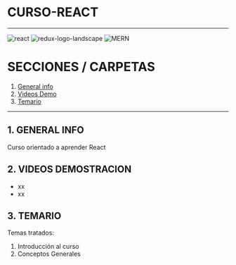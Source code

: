 # CURSO-REACT

---

![react](https://user-images.githubusercontent.com/65297719/111213941-9a668080-85d1-11eb-81bd-cfc925e0cdc2.jpg)
![redux-logo-landscape](https://user-images.githubusercontent.com/65297719/111213728-5e332000-85d1-11eb-9117-f8789e65f29f.jpg)
![MERN](https://user-images.githubusercontent.com/65297719/111213738-5ffce380-85d1-11eb-9f96-1f2de4e46b53.jpg)


# SECCIONES / CARPETAS

1. [ General info](#general-info)
2. [ Videos Demo](#videos-demo)
3. [ Temario](#temario)

---

## 1. GENERAL INFO

Curso orientado a aprender React 

## 2. VIDEOS DEMOSTRACION

- xx
- xx

## 3. TEMARIO

Temas tratados:

1. Introducción al curso
2. Conceptos Generales
